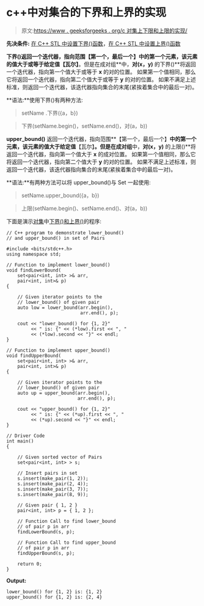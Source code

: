 # c++中对集合的下界和上界的实现

> 原文:[https://www . geeksforgeeks . org/c 对集上下限和上限的实现/](https://www.geeksforgeeks.org/implementation-of-lower_bound-and-upper_bound-on-set-of-pairs-in-c/)

**先决条件:** [在 C++ STL 中设置下界()函数](https://www.geeksforgeeks.org/set-lower_bound-function-in-c-stl/)，[在 C++ STL 中设置上界()函数](https://www.geeksforgeeks.org/set-upper_bound-function-in-c-stl/)

**下界()**返回一个迭代器，指向范围**【第一个，最后一个】**中的第一个元素，该元素的值大于或等于给定值**【瓦尔】**。但是在成对组**中，**对(x，y)** 的下界()**将返回一个迭代器，指向第一个值大于或等于 **x** 的对的位置。
如果第一个值相同，那么它将返回一个迭代器，指向第二个值大于或等于 **y** 的对的位置。
如果不满足上述标准，则返回一个迭代器，该迭代器指向集合的末尾(紧挨着集合中的最后一对)。

**语法:**使用下界()有两种方法:

> setName .下界({a，b})

> 下界(setName.begin()，setName.end()，对(a，b))

**upper_bound()** 返回一个迭代器，指向范围**【第一个，最后一个】**中的第一个元素，该元素的值大于给定值**【瓦尔】**。但是在成对组**中，**对(x，y)** 的上限()**将返回一个迭代器，指向第一个值大于 **x** 的成对位置。
如果第一个值相同，那么它将返回一个迭代器，指向第二个值大于 **y** 的对的位置。
如果不满足上述标准，则返回一个迭代器，该迭代器指向集合的末尾(紧挨着集合中的最后一对)。

**语法:**有两种方法可以将 upper_bound()与 Set 一起使用:

> setName.upper_bound({a，b})

> 上限(setName.begin()、setName.end()、对(a，b))

下面是演示[对集](https://www.geeksforgeeks.org/sets-of-pairs-in-c/)中[下界()和上界()](https://www.geeksforgeeks.org/upper_bound-and-lower_bound-for-vector-in-cpp-stl/)的程序:

```
// C++ program to demonstrate lower_bound()
// and upper_bound() in set of Pairs

#include <bits/stdc++.h>
using namespace std;

// Function to implement lower_bound()
void findLowerBound(
    set<pair<int, int> >& arr,
    pair<int, int>& p)
{

    // Given iterator points to the
    // lower_bound() of given pair
    auto low = lower_bound(arr.begin(),
                           arr.end(), p);

    cout << "lower_bound() for {1, 2}"
         << " is: {" << (*low).first << ", "
         << (*low).second << "}" << endl;
}

// Function to implement upper_bound()
void findUpperBound(
    set<pair<int, int> >& arr,
    pair<int, int>& p)
{

    // Given iterator points to the
    // lower_bound() of given pair
    auto up = upper_bound(arr.begin(),
                          arr.end(), p);

    cout << "upper_bound() for {1, 2}"
         << " is: {" << (*up).first << ", "
         << (*up).second << "}" << endl;
}

// Driver Code
int main()
{

    // Given sorted vector of Pairs
    set<pair<int, int> > s;

    // Insert pairs in set
    s.insert(make_pair(1, 2));
    s.insert(make_pair(2, 4));
    s.insert(make_pair(3, 7));
    s.insert(make_pair(8, 9));

    // Given pair { 1, 2 }
    pair<int, int> p = { 1, 2 };

    // Function Call to find lower_bound
    // of pair p in arr
    findLowerBound(s, p);

    // Function Call to find upper_bound
    // of pair p in arr
    findUpperBound(s, p);

    return 0;
}
```

**Output:**

```
lower_bound() for {1, 2} is: {1, 2}
upper_bound() for {1, 2} is: {2, 4}

```